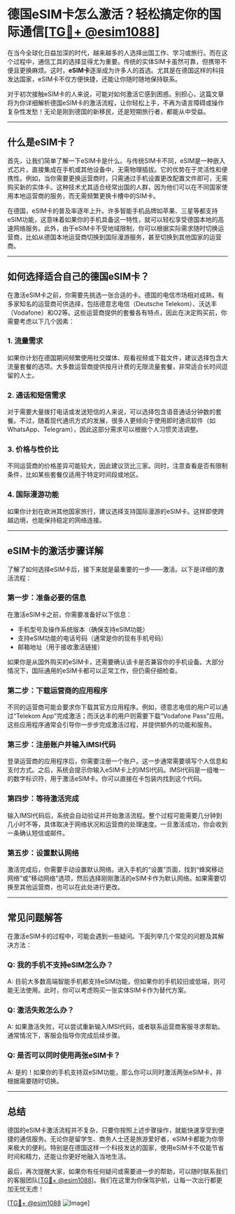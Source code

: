 # 德国eSIM卡怎么激活？轻松搞定你的国际通信[[TG💪+ @esim1088](https://t.me/s/esim1088)]

在当今全球化日益加深的时代，越来越多的人选择出国工作、学习或旅行。而在这个过程中，通信工具的选择显得尤为重要。传统的实体SIM卡虽然可靠，但携带不便且更换麻烦。这时，**eSIM卡**逐渐成为许多人的首选。尤其是在德国这样的科技发达国家，eSIM卡不仅方便快捷，还能让你随时随地保持联系。

对于初次接触eSIM卡的人来说，可能对如何激活它感到困惑。别担心，这篇文章将为你详细解析德国eSIM卡的激活流程，让你轻松上手，不再为语言障碍或操作复杂性发愁！无论是刚到德国的新移民，还是短期旅行者，都能从中受益。

---

## 什么是eSIM卡？

首先，让我们简单了解一下eSIM卡是什么。与传统SIM卡不同，eSIM是一种嵌入式芯片，直接集成在手机或其他设备中，无需物理插拔。它的优势在于灵活性和便携性。例如，当你需要更换运营商时，只需通过手机设置更改配置文件即可，无需购买新的实体卡。这种技术尤其适合经常出国的人群，因为他们可以在不同国家使用本地运营商的服务，而无需频繁更换卡槽中的SIM卡。

在德国，eSIM卡的普及率逐年上升。许多智能手机品牌如苹果、三星等都支持eSIM功能，这意味着如果你的手机具备这一特性，就可以轻松享受德国本地的高速网络服务。此外，由于eSIM卡不受地域限制，你可以根据实际需求随时切换运营商，比如从德国本地运营商切换到国际漫游服务，甚至切换到其他国家的运营商。

---

## 如何选择适合自己的德国eSIM卡？

在激活eSIM卡之前，你需要先挑选一张合适的卡。德国的电信市场相对成熟，有多家知名的运营商可供选择，包括德意志电信（Deutsche Telekom）、沃达丰（Vodafone）和O2等。这些运营商提供的套餐各有特点，因此在决定购买前，你需要考虑以下几个因素：

### 1. **流量需求**
   如果你计划在德国期间频繁使用社交媒体、观看视频或下载文件，建议选择包含大流量套餐的选项。大多数运营商提供按月计费的无限流量套餐，非常适合长时间逗留的人士。

### 2. **通话和短信需求**
   对于需要大量拨打电话或发送短信的人来说，可以选择包含语音通话分钟数的套餐。不过，随着现代通讯方式的发展，很多人更倾向于使用即时通讯软件（如WhatsApp、Telegram），因此这部分需求可以根据个人习惯灵活调整。

### 3. **价格与性价比**
   不同运营商的价格差异可能较大，因此建议货比三家。同时，注意查看是否有限制条件，比如某些套餐仅适用于特定时间段或地区。

### 4. **国际漫游功能**
   如果你计划在欧洲其他国家旅行，建议选择支持国际漫游的eSIM卡。这样即使跨越边境，也能保持稳定的网络连接。

---

## eSIM卡的激活步骤详解

了解了如何选择eSIM卡后，接下来就是最重要的一步——激活。以下是详细的激活流程：

### **第一步：准备必要的信息**
在激活eSIM卡之前，你需要准备好以下信息：
   - 手机型号及操作系统版本（确保支持eSIM功能）
   - 支持eSIM功能的电话号码（通常是你的现有手机号码）
   - 邮箱地址（用于接收激活链接）

如果你是从国外购买的eSIM卡，还需要确认该卡是否兼容你的手机设备。大部分情况下，国际通用的eSIM卡都可以正常工作，但仍需仔细检查。

### **第二步：下载运营商的应用程序**
不同的运营商可能会要求你下载其官方应用程序。例如，德意志电信的用户可以通过“Telekom App”完成激活；而沃达丰的用户则需要下载“Vodafone Pass”应用。这些应用程序通常会引导你一步步完成激活过程，并提供额外的功能和服务。

### **第三步：注册账户并输入IMSI代码**
登录运营商的应用程序后，你需要注册一个账户。这一步通常需要填写个人信息和支付方式。之后，系统会提示你输入eSIM卡上的IMSI代码。IMSI代码是一组唯一的数字标识符，用于激活eSIM卡。你可以直接在卡包装内找到这个代码。

### **第四步：等待激活完成**
输入IMSI代码后，系统会自动验证并开始激活流程。整个过程可能需要几分钟到几小时不等，具体取决于网络状况和运营商的处理速度。一旦激活成功，你会收到一条确认短信或邮件。

### **第五步：设置默认网络**
激活完成后，你需要手动设置默认网络。进入手机的“设置”页面，找到“蜂窝移动网络”或“移动网络”选项，然后选择刚刚激活的eSIM卡作为默认网络。如果需要切换至其他运营商，也可以在此处进行更改。

---

## 常见问题解答

在激活eSIM卡的过程中，可能会遇到一些疑问。下面列举几个常见的问题及其解决方法：

### Q: 我的手机不支持eSIM怎么办？
A: 目前大多数高端智能手机都支持eSIM功能，但如果你的手机较旧或低端，则可能无法使用。此时，你可以考虑购买一张实体SIM卡作为替代方案。

### Q: 激活失败怎么办？
A: 如果激活失败，可以尝试重新输入IMSI代码，或者联系运营商客服寻求帮助。通常情况下，客服会指导你完成后续步骤。

### Q: 是否可以同时使用两张eSIM卡？
A: 是的！如果你的手机支持双eSIM功能，那么你可以同时激活两张eSIM卡，并根据需要随时切换。

---

## 总结

德国的eSIM卡激活流程并不复杂，只要你按照上述步骤操作，就能快速享受到便捷的通信服务。无论你是留学生、商务人士还是旅游爱好者，eSIM卡都能为你带来极大的便利。特别是在德国这样一个科技发达的国家，使用eSIM卡不仅能节省时间和精力，还能让你更好地融入当地生活。

最后，再次提醒大家，如果你有任何疑问或需要进一步的帮助，可以随时联系我们的客服团队[[TG💪+ @esim1088](https://t.me/s/esim1088)]。我们在这里为你保驾护航，让每一次出行都更加无忧无虑！

[[TG💪+ @esim1088](https://t.me/s/esim1088) ![Image](https://i.postimg.cc/4NQfJmqS/Snipaste-2025-05-13-00-14-12.png)]